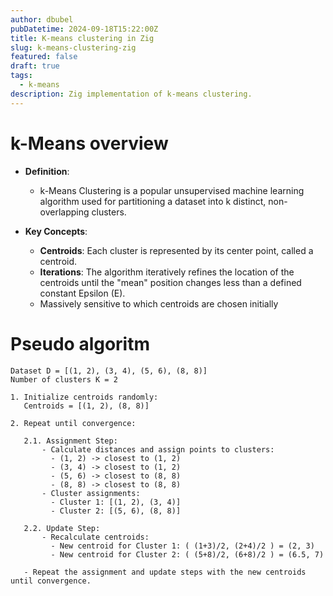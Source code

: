 ```yaml
---
author: dbubel
pubDatetime: 2024-09-18T15:22:00Z
title: K-means clustering in Zig
slug: k-means-clustering-zig
featured: false
draft: true 
tags:
  - k-means
description: Zig implementation of k-means clustering.
---
```


# k-Means overview

- **Definition**:
  - k-Means Clustering is a popular unsupervised machine learning algorithm used for partitioning a dataset into k distinct, non-overlapping clusters.

- **Key Concepts**:
  - **Centroids**: Each cluster is represented by its center point, called a centroid.
  - **Iterations**: The algorithm iteratively refines the location of the centroids until the "mean" position changes less than a defined constant Epsilon (E).
  - Massively sensitive to which centroids are chosen initially

# Pseudo algoritm
```
Dataset D = [(1, 2), (3, 4), (5, 6), (8, 8)]
Number of clusters K = 2

1. Initialize centroids randomly:
   Centroids = [(1, 2), (8, 8)]

2. Repeat until convergence:

   2.1. Assignment Step:
       - Calculate distances and assign points to clusters:
         - (1, 2) -> closest to (1, 2)
         - (3, 4) -> closest to (1, 2)
         - (5, 6) -> closest to (8, 8)
         - (8, 8) -> closest to (8, 8)
       - Cluster assignments:
         - Cluster 1: [(1, 2), (3, 4)]
         - Cluster 2: [(5, 6), (8, 8)]

   2.2. Update Step:
       - Recalculate centroids:
         - New centroid for Cluster 1: ( (1+3)/2, (2+4)/2 ) = (2, 3)
         - New centroid for Cluster 2: ( (5+8)/2, (6+8)/2 ) = (6.5, 7)

   - Repeat the assignment and update steps with the new centroids until convergence.
```

